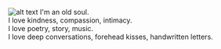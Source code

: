 ![alt text](https://rhosen.github.io/assets/img/profile.webp)
I'm an old soul.<br />
I love kindness, compassion, intimacy.<br />
I love poetry, story, music.<br />
I love deep conversations, forehead kisses, handwritten letters.